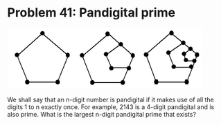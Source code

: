 # Problem 41: Pandigital prime

![graphic](img041.gif)

We shall say that an n-digit number is pandigital if it makes use of all
the digits 1 to n exactly once. For example, 2143 is a 4-digit
pandigital and is also prime. What is the largest n-digit pandigital
prime that exists?